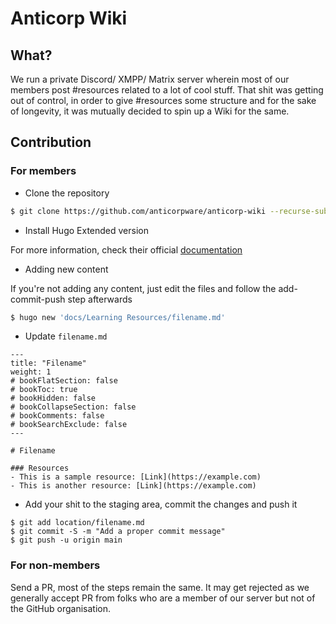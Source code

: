 # Anticorp Wiki
    
## What?
We run a private Discord/ XMPP/ Matrix server wherein most of our members post #resources related to a lot of cool stuff. That shit was getting out of control, in order to give #resources some structure and for the sake of longevity, it was mutually decided to spin up a Wiki for the same.

## Contribution

### For members

- Clone the repository
```bash
$ git clone https://github.com/anticorpware/anticorp-wiki --recurse-submodules
```

- Install Hugo Extended version

For more information, check their official [documentation](https://gohugo.io/installation/)


- Adding new content

If you're not adding any content, just edit the files and follow the add-commit-push step afterwards

```bash
$ hugo new 'docs/Learning Resources/filename.md'
```

- Update `filename.md`

```
---
title: "Filename"
weight: 1
# bookFlatSection: false
# bookToc: true
# bookHidden: false
# bookCollapseSection: false
# bookComments: false
# bookSearchExclude: false
---

# Filename

### Resources
- This is a sample resource: [Link](https://example.com)
- This is another resource: [Link](https://example.com)
```

- Add your shit to the staging area, commit the changes and push it
```
$ git add location/filename.md
$ git commit -S -m "Add a proper commit message"
$ git push -u origin main
```

### For non-members
Send a PR, most of the steps remain the same. It may get rejected as we generally accept PR from folks who 
are a member of our server but not of the GitHub organisation.

